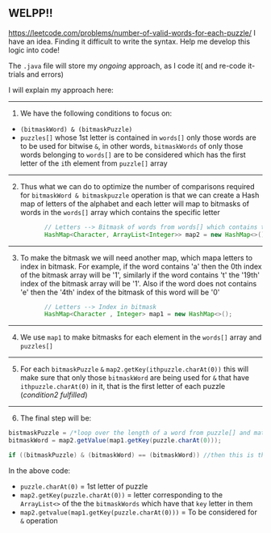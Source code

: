 ## WELPP!!
https://leetcode.com/problems/number-of-valid-words-for-each-puzzle/
I have an idea. Finding it difficult to write the syntax. Help me develop this logic into code!

The `.java` file will store my *ongoing* approach, as I code it( and re-code it- trials and errors)

I will explain my approach here:
___________________________
1. We have the following conditions to focus on:
  - `(bitmaskWord) & (bitmaskPuzzle)`
  - `puzzles[]` whose 1st letter is contained in `words[]` only those words are to be used for bitwise `&`, in other words, `bitmaskWords` of only those words belonging to `words[]` are to be considered which has the first letter of the `i`th element from `puzzle[]` array
___________________
2. Thus what we can do to optimize the number of comparisons required for `bitmaskWord & bitmaskpuzzle` operation is that we can create a Hash map of letters of the alphabet and each letter will map to bitmasks of words in the `words[]` array which contains the specific letter
```java
          // Letters --> Bitmask of words from words[] which contains the letter
          HashMap<Character, ArrayList<Integer>> map2 = new HashMap<>();
```
________________________
3. To make the bitmask we will need another map, which mapa letters to index in bitmask. For example, if the word contains 'a' then the 0th index of the bitmask array will be '1', similarly if the word contains 't' the '19th' index of the bitmask array will be '1'. Also if the word does not contains 'e' then the '4th' index of the bitmask of this word will be '0'
```java
          // Letters --> Index in bitmask
          HashMap<Character , Integer> map1 = new HashMap<>();
```
____________________
4. We use `map1` to make bitmasks for each element in the `words[]` array and `puzzles[]` 
____________________
5. For each `bitmaskPuzzle` `&` `map2.getKey(ithpuzzle.charAt(0))` this will make sure that only those `bitmaskWord` are being used for `&` that have `ithpuzzle.charAt(0)` in it, that is the first letter of each puzzle (*condition2 fulfilled*)
________________________
6. The final step will be:
```java
bistmaskPuzzle = /*loop over the length of a word from puzzle[] and match it with map1, as described earlier*/;
bitmaskWord = map2.getValue(map1.getKey(puzzle.charAt(0)));

if ((bitmaskPuzzle) & (bitmaskWord) == (bitmaskWord)) //then this is the desired matxh
```
In the above code:
- `puzzle.charAt(0)` = 1st letter of puzzle
- `map2.getKey(puzzle.charAt(0))` = letter corresponding to the `ArrayList<>` of the the `bitmaskWords` which have that `key` letter in them
- `map2.getvalue(map1.getKey(puzzle.charAt(0)))` = To be considered for `&` operation 
